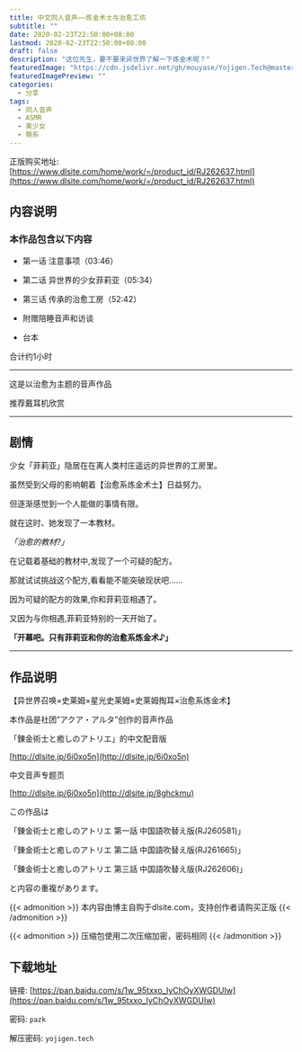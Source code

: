 ```yaml
---
title: 中文同人音声——炼金术士与治愈工坊
subtitle: ""
date: 2020-02-23T22:50:00+08:00
lastmod: 2020-02-23T22:50:00+08:00
draft: false
description: "这位先生，要不要来异世界了解一下炼金术呢？"
featuredImage: "https://cdn.jsdelivr.net/gh/mouyase/Yojigen.Tech@master/static/assets/30/cover.jpg"
featuredImagePreview: ""
categories: 
  - 分享
tags: 
  - 同人音声
  - ASMR
  - 美少女
  - 萌系
---
```


<!--more-->

正版购买地址: [https://www.dlsite.com/home/work/=/product_id/RJ262637.html](https://www.dlsite.com/home/work/=/product_id/RJ262637.html)

## 内容说明

### 本作品包含以下内容

 - 第一话 注意事项（03:46）

 - 第二话 异世界的少女菲莉亚（05:34）

 - 第三话 传承的治愈工房（52:42）

 - 附赠陪睡音声和访谈

 - 台本

合计约1小时

---

这是以治愈为主题的音声作品

推荐戴耳机欣赏

---

## 剧情

少女「菲莉亚」隐居在在离人类村庄遥远的异世界的工房里。

虽然受到父母的影响朝着【治愈系炼金术士】日益努力。

但逐渐感觉到一个人能做的事情有限。

就在这时、她发现了一本教材。

*「治愈的教材?」*

在记载着基础的教材中,发现了一个可疑的配方。

那就试试挑战这个配方,看看能不能突破现状吧……

因为可疑的配方的效果,你和菲莉亚相遇了。

又因为与你相遇,菲莉亚特别的一天开始了。

**「开幕吧。只有菲莉亚和你的治愈系炼金术♪」**

---

## 作品说明

【异世界召唤×史莱姆×星光史莱姆×史莱姆掏耳×治愈系炼金术】

本作品是社团“アクア・アルタ”创作的音声作品

「錬金術士と癒しのアトリエ」的中文配音版

[http://dlsite.jp/6i0xo5n](http://dlsite.jp/6i0xo5n)

中文音声专题页

[http://dlsite.jp/6i0xo5n](http://dlsite.jp/8ghckmu)


この作品は

「錬金術士と癒しのアトリエ 第一話 中国語吹替え版(RJ260581)」

「錬金術士と癒しのアトリエ 第二話 中国語吹替え版(RJ261665)」

「錬金術士と癒しのアトリエ 第三話 中国語吹替え版(RJ262606)」

と内容の重複があります。

{{< admonition >}}
本内容由博主自购于dlsite.com，支持创作者请购买正版
{{< /admonition >}}

{{< admonition >}}
压缩包使用二次压缩加密，密码相同
{{< /admonition >}}

## 下载地址

链接: [https://pan.baidu.com/s/1w_95txxo_IyChOyXWGDUIw](https://pan.baidu.com/s/1w_95txxo_IyChOyXWGDUIw)

密码: `pazk`

解压密码: `yojigen.tech`

